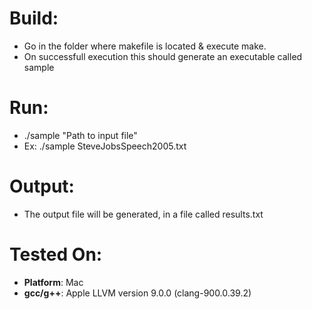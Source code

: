 # Build:
* Go in the folder where makefile is located & execute make. 
* On successfull execution this should generate an executable called sample

# Run:
* ./sample "Path to input file"
* Ex: ./sample SteveJobsSpeech2005.txt

# Output:
* The output file will be generated, in a file called results.txt

# Tested On:
* **Platform**: Mac 
* **gcc/g++**: Apple LLVM version 9.0.0 (clang-900.0.39.2)
    
